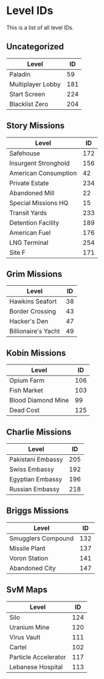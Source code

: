 # Level IDs

This is a list of all level IDs.

## Uncategorized

| Level             | ID  |
| ----------------- | --- |
| Paladin           | 59  |
| Multiplayer Lobby | 181 |
| Start Screen      | 224 |
| Blacklist Zero    | 204 |

## Story Missions

| Level                | ID  |
| -------------------- | --- |
| Safehouse            | 172 |
| Insurgent Stronghold | 156 |
| American Consumption | 42  |
| Private Estate       | 234 |
| Abandoned Mill       | 22  |
| Special Missions HQ  | 15  |
| Transit Yards        | 233 |
| Detention Facility   | 189 |
| American Fuel        | 176 |
| LNG Terminal         | 254 |
| Site F               | 171 |

## Grim Missions

| Level               | ID  |
| ------------------- | --- |
| Hawkins Seafort     | 38  |
| Border Crossing     | 43  |
| Hacker's Den        | 47  |
| Billionaire's Yacht | 49  |

## Kobin Missions

| Level              | ID  |
| ------------------ | --- |
| Opium Farm         | 106 |
| Fish Market        | 103 |
| Blood Diamond Mine | 99  |
| Dead Cost          | 125 |

## Charlie Missions

| Level             | ID  |
| ----------------- | --- |
| Pakistani Embassy | 205 |
| Swiss Embassy     | 192 |
| Egyptian Embassy  | 196 |
| Russian Embassy   | 218 |

## Briggs Missions

| Level              | ID  |
| ------------------ | --- |
| Smugglers Compound | 132 |
| Missile Plant      | 137 |
| Voron Station      | 141 |
| Abandoned City     | 147 |

## SvM Maps

| Level                | ID  |
| -------------------- | --- |
| Silo                 | 124 |
| Uranium Mine         | 120 |
| Virus Vault          | 111 |
| Cartel               | 102 |
| Particle Accelerator | 117 |
| Lebanese Hospital    | 113 |
